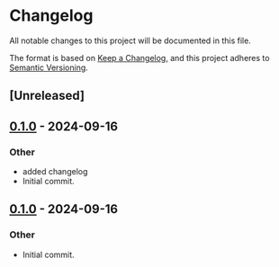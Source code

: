 # Changelog
All notable changes to this project will be documented in this file.

The format is based on [Keep a Changelog](https://keepachangelog.com/en/1.0.0/),
and this project adheres to [Semantic Versioning](https://semver.org/spec/v2.0.0.html).

## [Unreleased]

## [0.1.0](https://github.com/fermah-xyz/seek/releases/tag/fermah-config-v0.1.0) - 2024-09-16

### Other

- added changelog
- Initial commit.

## [0.1.0](https://github.com/fermah-xyz/seek/releases/tag/fermah-config-v0.1.0) - 2024-09-16

### Other
- Initial commit.
